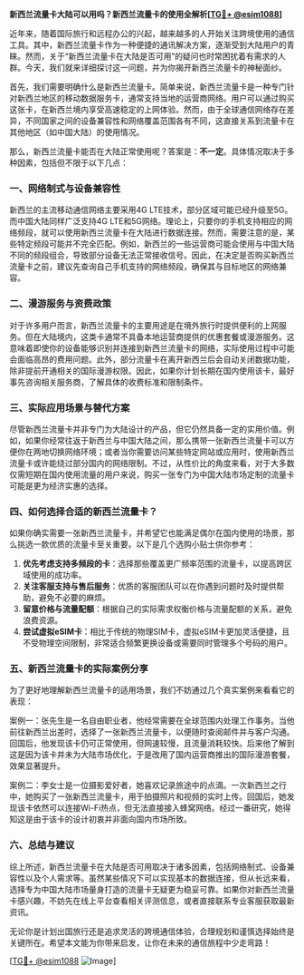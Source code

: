 **新西兰流量卡大陆可以用吗？新西兰流量卡的使用全解析[[TG💪+ @esim1088](https://t.me/s/esim1088)]**

近年来，随着国际旅行和远程办公的兴起，越来越多的人开始关注跨境使用的通信工具。其中，新西兰流量卡作为一种便捷的通讯解决方案，逐渐受到大陆用户的青睐。然而，关于“新西兰流量卡在大陆是否可用”的疑问也时常困扰着有需求的人群。今天，我们就来详细探讨这一问题，并为你揭开新西兰流量卡的神秘面纱。

首先，我们需要明确什么是新西兰流量卡。简单来说，新西兰流量卡是一种专门针对新西兰地区的移动数据服务卡，通常支持当地的运营商网络。用户可以通过购买这张卡，在新西兰境内享受高速稳定的上网体验。然而，由于全球通信网络存在差异，不同国家之间的设备兼容性和网络覆盖范围各有不同，这直接关系到流量卡在其他地区（如中国大陆）的使用情况。

那么，新西兰流量卡能否在大陆正常使用呢？答案是：**不一定**。具体情况取决于多种因素，包括但不限于以下几点：

### 一、网络制式与设备兼容性

新西兰的主流移动通信网络主要采用4G LTE技术，部分区域可能已经升级至5G。而中国大陆同样广泛支持4G LTE和5G网络。理论上，只要你的手机支持相应的网络频段，就可以使用新西兰流量卡在大陆进行数据连接。然而，需要注意的是，某些特定频段可能并不完全匹配。例如，新西兰的一些运营商可能会使用与中国大陆不同的频段组合，导致部分设备无法正常接收信号。因此，在决定是否购买新西兰流量卡之前，建议先查询自己手机支持的网络频段，确保其与目标地区的网络兼容。

### 二、漫游服务与资费政策

对于许多用户而言，新西兰流量卡的主要用途是在境外旅行时提供便利的上网服务。但在大陆境内，这类卡通常不具备本地运营商提供的优惠套餐或漫游服务。这意味着即使你的设备能够识别并连接到新西兰流量卡的网络，实际使用过程中可能会面临高昂的费用问题。此外，部分流量卡在离开新西兰后会自动关闭数据功能，除非提前开通相关的国际漫游权限。因此，如果你计划长期在国内使用该卡，最好事先咨询相关服务商，了解具体的收费标准和限制条件。

### 三、实际应用场景与替代方案

尽管新西兰流量卡并非专门为大陆设计的产品，但它仍然具备一定的实用价值。例如，如果你经常往返于新西兰与中国大陆之间，那么携带一张新西兰流量卡可以方便你在两地切换网络环境；或者当你需要访问某些特定网站或应用时，使用新西兰流量卡或许能绕过部分国内的网络限制。不过，从性价比的角度来看，对于大多数仅需短期在国内使用流量的用户来说，购买一张专门为中国大陆市场定制的流量卡可能是更为经济实惠的选择。

### 四、如何选择合适的新西兰流量卡？

如果你确实需要一张新西兰流量卡，并希望它也能满足偶尔在国内使用的场景，那么挑选一款优质的流量卡至关重要。以下是几个选购小贴士供你参考：

1. **优先考虑支持多频段的卡**：选择那些覆盖更广频率范围的流量卡，以提高跨区域使用的成功率。
2. **关注客服支持与售后服务**：优质的客服团队可以在你遇到问题时及时提供帮助，避免不必要的麻烦。
3. **留意价格与流量配额**：根据自己的实际需求权衡价格与流量配额的关系，避免浪费资源。
4. **尝试虚拟eSIM卡**：相比于传统的物理SIM卡，虚拟eSIM卡更加灵活便捷，且不受物理空间限制，非常适合频繁更换设备或需要同时管理多个号码的用户。

### 五、新西兰流量卡的实际案例分享

为了更好地理解新西兰流量卡的适用场景，我们不妨通过几个真实案例来看看它的表现：

案例一：张先生是一名自由职业者，他经常需要在全球范围内处理工作事务。当他前往新西兰出差时，选择了一张新西兰流量卡，以便随时查阅邮件并与客户沟通。回国后，他发现该卡仍可正常使用，但网速较慢，且流量消耗较快。后来他了解到这是因为该卡并未为大陆市场优化，于是改用了国内运营商推出的国际漫游套餐，效果显著提升。

案例二：李女士是一位摄影爱好者，她喜欢记录旅途中的点滴。一次新西兰之行中，她购买了一张新西兰流量卡，用于拍摄照片和视频的实时上传。回国后，她发现该卡依然可以连接Wi-Fi热点，但无法直接接入蜂窝网络。经过一番研究，她得知这是由于该卡的设计初衷并非面向国内市场所致。

### 六、总结与建议

综上所述，新西兰流量卡在大陆是否可用取决于诸多因素，包括网络制式、设备兼容性以及个人需求等。虽然某些情况下可以实现基本的数据连接，但从长远来看，选择专为中国大陆市场量身打造的流量卡无疑更为稳妥可靠。如果你对新西兰流量卡感兴趣，不妨先在线上平台查看相关评测信息，或者直接联系专业客服获取最新资讯。

无论你是计划出国旅行还是追求灵活的跨境通信体验，合理规划和谨慎选择始终是关键所在。希望本文能为你带来启发，让你在未来的通信旅程中少走弯路！

[[TG💪+ @esim1088](https://t.me/s/esim1088) ![Image](https://i.postimg.cc/4NQfJmqS/Snipaste-2025-05-13-00-14-12.png)]